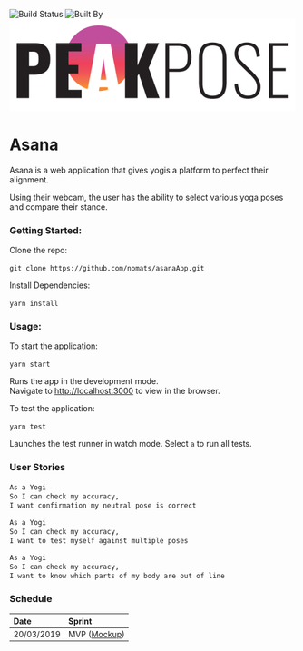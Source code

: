 ![Build Status](https://img.shields.io/travis/com/nomats/asanaApp.svg)
![Built By](https://img.shields.io/badge/built%20by-nomats-blue.svg)
![](./public/large_peak_pose_logo.png)
# Asana

Asana is a web application that gives yogis a platform to perfect their alignment.

Using their webcam, the user has the ability to select various yoga poses and compare their stance.

### Getting Started:

Clone the repo:

`git clone https://github.com/nomats/asanaApp.git`

Install Dependencies:

`yarn install`

### Usage:

To start the application:

`yarn start`

Runs the app in the development mode.<br>
Navigate to [http://localhost:3000](http://localhost:3000) to view in the browser.


To test the application:

`yarn test`

Launches the test runner in watch mode. Select `a` to run all tests.


### User Stories
```
As a Yogi
So I can check my accuracy,
I want confirmation my neutral pose is correct
```

```
As a Yogi
So I can check my accuracy,
I want to test myself against multiple poses
```

```
As a Yogi
So I can check my accuracy,
I want to know which parts of my body are out of line
```


### Schedule

|Date|Sprint|
|:----|:----|
|20/03/2019|MVP ([Mockup](./public/mockUp-MVP.png))
